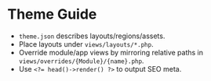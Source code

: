 # Theme Guide

- `theme.json` describes layouts/regions/assets.
- Place layouts under `views/layouts/*.php`.
- Override module/app views by mirroring relative paths in `views/overrides/{Module}/{name}.php`.
- Use `<?= head()->render() ?>` to output SEO meta.